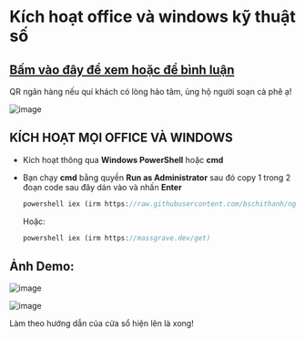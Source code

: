 # Kích hoạt office và windows kỹ thuật số

## [Bấm vào đây để xem hoặc để bình luận](https://bsngchithanh.blogspot.com/2025/03/kich-hoat-office-va-windows-moi-phien.html) ##

QR ngân hàng nếu quí khách có lòng hảo tâm, ủng hộ người soạn cà phê ạ!

![image](https://github.com/user-attachments/assets/b9a751b6-0832-4876-a972-aeaec635d792)

## KÍCH HOẠT MỌI OFFICE VÀ WINDOWS

- Kích hoạt thông qua **Windows PowerShell** hoặc **cmd**
- Bạn chạy **cmd** bằng quyền **Run as Administrator** sau đó copy 1 trong 2 đoạn code sau đây dán vào và nhấn **Enter**

  ```php
  powershell iex (irm https://raw.githubusercontent.com/bschithanh/nguon/main/mas-aio.ps1)
  ```

  Hoặc:
  
  ```php
  powershell iex (irm https://massgrave.dev/get)
  ```

## Ảnh Demo:

  ![image](https://github.com/user-attachments/assets/6b10b88e-18fd-43fa-aedc-80d16c8c814b)
  
  ![image](https://github.com/user-attachments/assets/dcec8a41-72c1-4bf2-b71a-5119d0cddb01)

  Làm theo hướng dẫn của cửa sổ hiện lên là xong!
